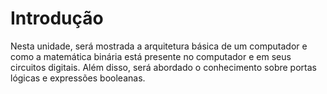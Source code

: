 # Introdução

Nesta unidade, será mostrada a arquitetura básica de um computador e como a matemática binária está 
presente no computador e em seus circuitos digitais. Além disso, será abordado o conhecimento sobre portas 
lógicas e expressões booleanas.


